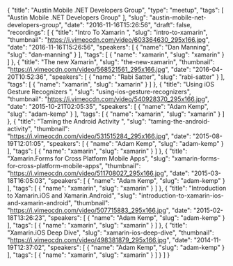 {
  "title": "Austin Mobile .NET Developers Group",
  "type": "meetup",
  "tags": [
    "Austin Mobile .NET Developers Group"
  ],
  "slug": "austin-mobile-net-developers-group",
  "date": "2016-11-16T15:26:56",
  "draft": false,
  "recordings": [
    {
      "title": "Intro To Xamarin ",
      "slug": "intro-to-xamarin",
      "thumbnail": "https://i.vimeocdn.com/video/603364630_295x166.jpg",
      "date": "2016-11-16T15:26:56",
      "speakers": [
        {
          "name": "Dan Manning",
          "slug": "dan-manning"
        }
      ],
      "tags": [
        {
          "name": "xamarin",
          "slug": "xamarin"
        }
      ]
    },
    {
      "title": "The new Xamarin",
      "slug": "the-new-xamarin",
      "thumbnail": "https://i.vimeocdn.com/video/568521561_295x166.jpg",
      "date": "2016-04-20T10:52:36",
      "speakers": [
        {
          "name": "Rabi Satter",
          "slug": "rabi-satter"
        }
      ],
      "tags": [
        {
          "name": "xamarin",
          "slug": "xamarin"
        }
      ]
    },
    {
      "title": "Using iOS Gesture Recognizers ",
      "slug": "using-ios-gesture-recognizers",
      "thumbnail": "https://i.vimeocdn.com/video/540928370_295x166.jpg",
      "date": "2015-10-21T02:05:35",
      "speakers": [
        {
          "name": "Adam Kemp",
          "slug": "adam-kemp"
        }
      ],
      "tags": [
        {
          "name": "xamarin",
          "slug": "xamarin"
        }
      ]
    },
    {
      "title": "Taming the Android Activity ",
      "slug": "taming-the-android-activity",
      "thumbnail": "https://i.vimeocdn.com/video/531515284_295x166.jpg",
      "date": "2015-08-19T12:01:05",
      "speakers": [
        {
          "name": "Adam Kemp",
          "slug": "adam-kemp"
        }
      ],
      "tags": [
        {
          "name": "xamarin",
          "slug": "xamarin"
        }
      ]
    },
    {
      "title": "Xamarin.Forms for Cross Platform Mobile Apps",
      "slug": "xamarin-forms-for-cross-platform-mobile-apps",
      "thumbnail": "https://i.vimeocdn.com/video/511708027_295x166.jpg",
      "date": "2015-03-18T16:05:03",
      "speakers": [
        {
          "name": "Adam Kemp",
          "slug": "adam-kemp"
        }
      ],
      "tags": [
        {
          "name": "xamarin",
          "slug": "xamarin"
        }
      ]
    },
    {
      "title": "Introduction to Xamarin.iOS and Xamarin.Android",
      "slug": "introduction-to-xamarin-ios-and-xamarin-android",
      "thumbnail": "https://i.vimeocdn.com/video/507715883_295x166.jpg",
      "date": "2015-02-18T13:26:23",
      "speakers": [
        {
          "name": "Adam Kemp",
          "slug": "adam-kemp"
        }
      ],
      "tags": [
        {
          "name": "xamarin",
          "slug": "xamarin"
        }
      ]
    },
    {
      "title": "Xamarin.iOS Deep Dive",
      "slug": "xamarin-ios-deep-dive",
      "thumbnail": "https://i.vimeocdn.com/video/498381879_295x166.jpg",
      "date": "2014-11-19T12:37:02",
      "speakers": [
        {
          "name": "Adam Kemp",
          "slug": "adam-kemp"
        }
      ],
      "tags": [
        {
          "name": "xamarin",
          "slug": "xamarin"
        }
      ]
    }
  ]
}